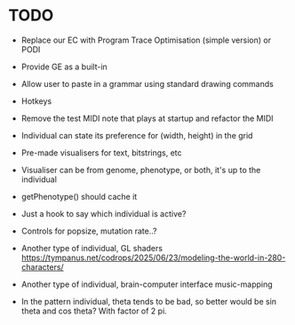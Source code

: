# TODO


* Replace our EC with Program Trace Optimisation (simple version) or PODI

* Provide GE as a built-in 

* Allow user to paste in a grammar using standard drawing commands

* Hotkeys

* Remove the test MIDI note that plays at startup and refactor the MIDI

* Individual can state its preference for (width, height) in the grid

* Pre-made visualisers for text, bitstrings, etc

* Visualiser can be from genome, phenotype, or both, it's up to the individual

* getPhenotype() should cache it

* Just a hook to say which individual is active?

* Controls for popsize, mutation rate..?

* Another type of individual, GL shaders https://tympanus.net/codrops/2025/06/23/modeling-the-world-in-280-characters/

* Another type of individual, brain-computer interface music-mapping

* In the pattern individual, theta tends to be bad, so better would be sin theta and cos theta? With factor of 2 pi.

